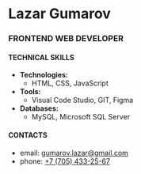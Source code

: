 # **Lazar Gumarov**

### FRONTEND WEB DEVELOPER

#### **TECHNICAL SKILLS**
- **Technologies:** 
    - HTML, CSS, JavaScript
- **Tools:**
    - Visual Code Studio, GIT, Figma
- **Databases:**
    - MySQL, Microsoft SQL Server

#### **CONTACTS**
- email: [gumarov.lazar@gmail.com](mailto:gumarov.lazar@gmail.com)
- phone: [+7 (705) 433-25-67](tel:+77054332567)